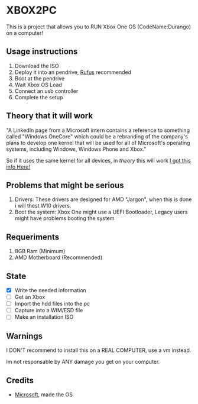 # XBOX2PC

This is a project that allows you to RUN Xbox One OS (CodeName:Durango) on a computer!

## Usage instructions
1. Download the ISO
2. Deploy it into an pendrive, [Rufus](https://Rufus.ie) recommended
3. Boot at the pendrive
4. Wait Xbox OS Load
5. Connect an usb controller
6. Complete the setup

## Theory that it will work
"A LinkedIn page from a Microsoft intern contains a reference to something called "Windows OneCore" which could be a rebranding of the company's plans to develop one kernel that will be used for all of Microsoft's operating systems, including Windows, Windows Phone and Xbox."

So if it uses the same kernel for all devices, in _*theory*_ this will work
[I got this info Here!](https://www.windowscentral.com/windows-onecore-shows-some-microsoft-linkedin-pages#:~:text=A%20LinkedIn%20page%20from%20a%20Microsoft%20intern%20contains,operating%20systems%2C%20including%20Windows%2C%20Windows%20Phone%20and%20Xbox.)

## Problems that might be serious
1. Drivers: These drivers are designed for AMD "Jargon", when this is done i will thest W10 drivers.
2. Boot the system: Xbox One might use a UEFI Bootloader, Legacy users might have problems booting the system

## Requeriments
1. 8GB Ram (Minimum)
2. AMD Motherboard (Recommended)

## State
- [X] Write the needed information
- [ ] Get an Xbox
- [ ] Import the hdd files into the pc
- [ ] Capture into a WIM/ESD file
- [ ] Make an installation ISO

## Warnings
I DON'T recommend to install this on a REAL COMPUTER, use a vm instead.

Im not responsable by ANY damage you get on your computer.

## Credits
* [Microsoft](https://Microsoft.com), made the OS
